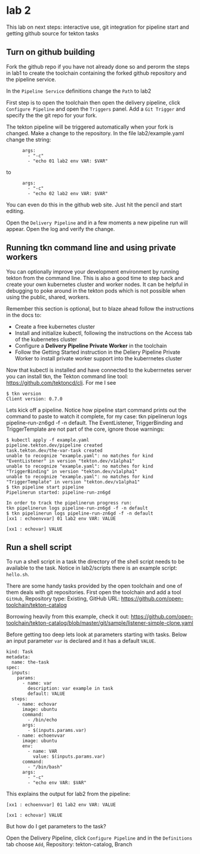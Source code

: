 # lab 2
This lab on next steps: interactive use, git integration for pipeline start and getting github source for tekton tasks

## Turn on github building

Fork the github repo if you have not already done so and perorm the steps in lab1 to create the toolchain containing the forked github repository and the pipeline service.

In the `Pipeline Service` definitions change the `Path` to lab2

First step is to open the toolchain then open the delivery pipeline, click `Configure Pipeline` and open the `Triggers` panel. Add a `Git Trigger` and specify the the git repo for your fork.

The tekton pipeline will be triggered automatically when your fork is changed.  Make a change to the repository.  In the file lab2/example.yaml change the string:

```
      args:
        - "-c"
        - "echo 01 lab2 env VAR: $VAR"
```
to
```
      args:
        - "-c"
        - "echo 02 lab2 env VAR: $VAR"
```
You can even do this in the github web site.  Just hit the pencil and start editing.

Open the `Delivery Pipeline` and in a few moments a new pipeline run will appear.  Open the log and verify the change.

## Running tkn command line and using private workers
You can optionally improve your development environment by running tekton from the command line.  This is also a good time to step back and create your own kubernetes cluster and worker nodes.  It can be helpful in debugging to poke around in the tekton pods which is not possible when using the public, shared, workers.  

Remember this section is optional, but to blaze ahead follow the instructions in the docs to:

- Create a free kubernetes cluster
- Install and initialize kubectl, following the instructions on the Access tab of the kubernetes cluster
- Configure a **Delivery Pipeline Private Worker** in the toolchain
- Follow the Getting Started instruction in the Deliery Pipeline Private Worker to install private worker support into the kuberrnetes cluster

Now that kubectl is installed and have connected to the kuberrnetes server you can install tkn, the Tekton command line tool: https://github.com/tektoncd/cli.  For me I see

```
$ tkn version
Client version: 0.7.0
```

Lets kick off a pipeline.  Notice how pipeline start command prints out the command to paste to watch it complete, for my case: tkn pipelinerun logs pipeline-run-zn6gd -f -n default.  The EventListener, TriggerBinding and TriggerTemplate are not part of the core, ignore those warnings:

```
$ kubectl apply -f example.yaml
pipeline.tekton.dev/pipeline created
task.tekton.dev/the-var-task created
unable to recognize "example.yaml": no matches for kind "EventListener" in version "tekton.dev/v1alpha1"
unable to recognize "example.yaml": no matches for kind "TriggerBinding" in version "tekton.dev/v1alpha1"
unable to recognize "example.yaml": no matches for kind "TriggerTemplate" in version "tekton.dev/v1alpha1"
$ tkn pipeline start pipeline
Pipelinerun started: pipeline-run-zn6gd

In order to track the pipelinerun progress run:
tkn pipelinerun logs pipeline-run-zn6gd -f -n default
$ tkn pipelinerun logs pipeline-run-zn6gd -f -n default
[xx1 : echoenvvar] 01 lab2 env VAR: VALUE

[xx1 : echovar] VALUE

```

## Run a shell script

To run a shell script in a task the directory of the shell script needs to be available to the task.  Notice in lab2/scripts there is an example script: `hello.sh`.

There are some handy tasks provided by the open toolchain and one of them deals with git repositories.  First open the toolchain and add a tool `GitHub`, Repository type: Existing, GitHub URL: https://github.com/open-toolchain/tekton-catalog

Borrowing heavily from this example, check it out: https://github.com/open-toolchain/tekton-catalog/blob/master/git/sample/listener-simple-clone.yaml

Before getting too deep lets look at parameters starting with tasks.  Below an input parameter `var` is declared and it has a default `VALUE`.
```
kind: Task
metadata:
  name: the-task
spec:
  inputs:
    params:
      - name: var
        description: var example in task
        default: VALUE
  steps:
    - name: echovar
      image: ubuntu
      command:
        - /bin/echo
      args:
        - $(inputs.params.var)
    - name: echoenvvar
      image: ubuntu
      env:
        - name: VAR
          value: $(inputs.params.var)
      command:
        - "/bin/bash"
      args:
        - "-c"
        - "echo env VAR: $VAR"
```

This explains the output for lab2 from the pipeline:
```
[xx1 : echoenvvar] 01 lab2 env VAR: VALUE

[xx1 : echovar] VALUE
```

But how do I get parameters to the task?







Open the Delivery Pipeline, click `Configure Pipeline` and in the `Definitions` tab choose `Add`, Repository: tekton-catalog, Branch

